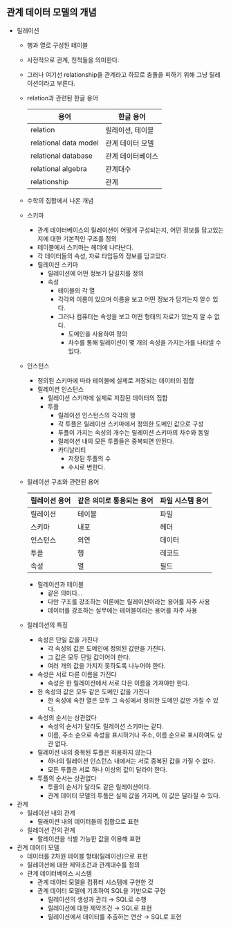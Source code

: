 ## 관계 데이터 모델의 개념

- 릴레이션
    - 행과 열로 구성된 테이블
    - 사전적으로 관계, 친척들을 의미한다.
    - 그러나 여기선 relationship을 관계라고 하므로 충돌을 피하기 위해 그냥 릴레이션이라고 부른다.
    - relation과 관련된 한글 용어
        
        
        | 용어 | 한글 용어 |
        | --- | --- |
        | relation | 릴레이션, 테이블 |
        | relational data model | 관계 데이터 모델 |
        | relational database | 관계 데이터베이스 |
        | relational algebra | 관계대수 |
        | relationship | 관계 |
    - 수학의 집합에서 나온 개념
    - 스키마
        - 관계 데이터베이스의 릴레이션이 어떻게 구성되는지, 어떤 정보를 담고있는 지에 대한 기본적인 구조를 정의
        - 테이블에서 스키마는 헤더에 나타난다.
        - 각 데이터들의 속성, 자료 타입등의 정보를 담고있다.
        - 릴레이션 스키마
            - 릴레이션에 어떤 정보가 담길지를 정의
            - 속성
                - 테이블의 각 열
                - 각각의 이름이 있으며 이름을 보고 어떤 정보가 담기는지 알수 있다.
                - 그러나 컴퓨터는 속성을 보고 어떤 형태의 자료가 있는지 알 수 없다.
                    - 도메인을 사용하여 정의
                    - 차수를 통해 릴레이션이 몇 개의 속성을 가지는가를 나타낼 수 있다.
    - 인스턴스
        - 정의된 스키마에 따라 테이블에 실제로 저장되는 데이터의 집합
        - 릴레이션 인스턴스
            - 릴레이션 스키마에 실제로 저장된 데이터의 집합
            - 투플
                - 릴레이션 인스턴스의 각각의 행
                - 각 투플은 릴레이션 스키마에서 정의한 도메인 값으로 구성
                - 투플이 가지는 속성의 개수는 릴레이션 스키마의 차수와 동일
                - 릴레이션 내의 모든 투플들은 중복되면 안된다.
                - 카디날리티
                    - 저장된 투플의 수
                    - 수시로 변한다.
    - 릴레이션 구조와 관련된 용어
        
        
        | 릴레이션 용어 | 같은 의미로 통용되는 용어 | 파일 시스템 용어 |
        | --- | --- | --- |
        | 릴레이션 | 테이블 | 파일 |
        | 스키마 | 내포 | 헤더 |
        | 인스턴스 | 외연 | 데이터 |
        | 투플 | 행 | 레코드 |
        | 속성 | 열 | 필드 |
        - 릴레이션과 테이블
            - 같은 의미다…
            - 다만 구조를 강조하는 이론에는 릴레이션이라는 용어를 자주 사용
            - 데이터를 강조하는 실무에는 테이블이라는 용어를 자주 사용
    - 릴레이션의 특징
        - 속성은 단일 값을 가진다
            - 각 속성의 값은 도메인에 정의된 값만을 가진다. 
            - 그 값은 모두 단일 값이어야 한다.
            - 여러 개의 값을 가지지 못하도록 나누어야 한다.
        - 속성은 서로 다른 이름을 가진다
            - 속성은 한 릴레이션에서 서로 다은 이름을 가져야만 한다.
        - 한 속성의 값은 모두 같은 도메인 값을 가진다
            - 한 속성에 속한 열은 모두 그 속성에서 정의한 도메인 값만 가질 수 있다.
        - 속성의 순서는 상관없다
            - 속성의 순서가 달라도 릴레이션 스키마는 같다.
            - 이름, 주소 순으로 속성을 표시하거나 주소, 이름 순으로 표시하여도 상관 없다.
        - 릴레이션 내의 중복된 투플은 허용하지 않는다
            - 하나의 릴레이션 인스턴스 내에서는 서로 중복된 값을 가질 수 없다.
            - 모든 투플은 서로 하나 이상의 값이 달라야 한다.
        - 투플의 순서는 상관없다
            - 투플의 순서가 달라도 같은 릴레이션이다.
            - 관계 데이터 모델의 투플은 실제 값을 가지며, 이 값은 달라질 수 있다.
- 관계
    - 릴레이션 내의 관계
        - 릴래이션 내의 데이터들의 집합으로 표현
    - 릴레이션 간의 관계
        - 랄레이션을 식별 가능한 값을 이용해 표현
- 관계 데이터 모델
    - 데이터를 2차원 테이블 형태(릴레이션)으로 표현
    - 릴레이션에 대한 제약조건과 관계대수를 정의
    - 관계 데이터베이스 시스템
        - 관계 데이터 모델을 컴퓨터 시스템에 구현한 것
        - 관계 데이터 모델에 기초하여 SQL을 기반으로 구현
            - 릴레이션의 생성과 관리 → SQL로 수행
            - 릴레이션에 대한 제약조건 → SQL로 표현
            - 릴레이션에서 데이터를 추출하는 연산 → SQL로 표현

